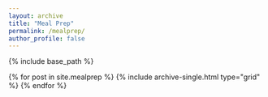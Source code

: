 ```yaml
---
layout: archive
title: "Meal Prep"
permalink: /mealprep/
author_profile: false
---
```


{% include base_path %}

<div class="grid__wrapper">
  {% for post in site.mealprep %}
    {% include archive-single.html type="grid" %}
  {% endfor %}
</div>
 
